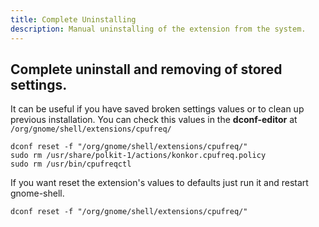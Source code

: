 ```yaml
---
title: Complete Uninstalling
description: Manual uninstalling of the extension from the system.
---
```


## Complete uninstall and removing of stored settings.
It can be useful if you have saved broken settings values or to clean up previous installation.
You can check this values in the **dconf-editor** at `/org/gnome/shell/extensions/cpufreq/`
```
dconf reset -f "/org/gnome/shell/extensions/cpufreq/"
sudo rm /usr/share/polkit-1/actions/konkor.cpufreq.policy
sudo rm /usr/bin/cpufreqctl
```
If you want reset the extension's values to defaults just run it and restart gnome-shell.
```
dconf reset -f "/org/gnome/shell/extensions/cpufreq/"
```
